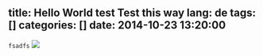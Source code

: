 title: Hello World test Test this way
lang: de
tags: []
categories: []
date: 2014-10-23 13:20:00
---
`
fsadfs
`
![](../images/img1.jpg)